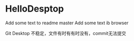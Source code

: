 # HelloDesptop

Add some text to readme master
Add some text ib browser

Git Desktop 不稳定，文件有时有有时没有，commit无法提交
